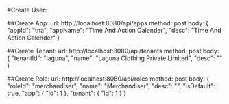 #Create User:


##Create App:
url: http://localhost:8080/api/apps
method: post
body:
{
	"appId": "tna",
	"appName": "Time And Action Calender",
	"desc": "Time And Action Calender"
}

##Create Tenant:
url: http://localhost:8080/api/tenants
method: post
body:
{
	"tenantId": "laguna",
	"name": "Laguna Clothing Private Limited",
	"desc": ""
}

##Create Role:
url: http://localhost:8080/api/roles
method: post
body:
{
	"roleId": "merchandiser",
	"name": "Merchandiser",
	"desc": "",
	"isDefault": true,
	"app": {
		"id": 1
	},
	"tenant": {
		"id": 1
	}
}
